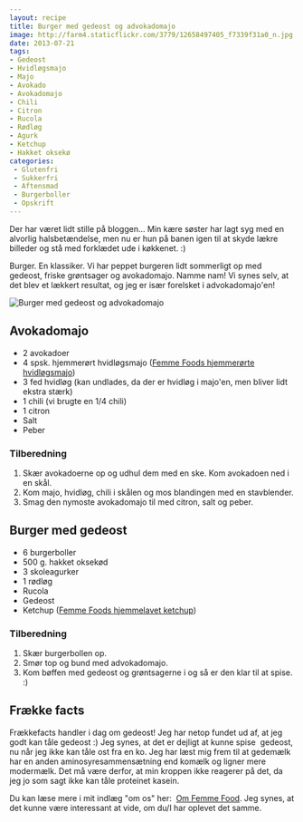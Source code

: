 ```yaml
---
layout: recipe
title: Burger med gedeost og advokadomajo
image: http://farm4.staticflickr.com/3779/12658497405_f7339f31a0_n.jpg
date: 2013-07-21
tags:
- Gedeost
- Hvidløgsmajo
- Majo
- Avokado
- Avokadomajo
- Chili
- Citron
- Rucola
- Rødløg
- Agurk
- Ketchup
- Hakket oksekø
categories:
 - Glutenfri
 - Sukkerfri
 - Aftensmad
 - Burgerboller
 - Opskrift
---
```


Der har været lidt stille på bloggen... Min kære søster har lagt syg med en
alvorlig halsbetændelse, men nu er hun på banen igen til at skyde lækre billeder
og stå med forklædet ude i køkkenet. :)

Burger. En klassiker. Vi har peppet burgeren lidt sommerligt op med gedeost,
friske grøntsager og avokadomajo. Namme nam! Vi synes selv, at det blev et
lækkert resultat, og jeg er især forelsket i advokadomajo'en!

![Burger med gedeost og advokadomajo](http://farm4.staticflickr.com/3779/12658497405_f7339f31a0.jpg)


## Avokadomajo
- 2 avokadoer
- 4 spsk. hjemmerørt hvidløgsmajo ([Femme Foods hjemmerørte hvidløgsmajo](/2013/06/hjemmeroert-hvidloegsmajo-med-ovnbagte-fritter/))
- 3 fed hvidløg (kan undlades, da der er hvidløg i majo'en, men bliver lidt ekstra stærk)
- 1 chili (vi brugte en 1/4 chili)
- 1 citron
- Salt 
- Peber

### Tilberedning
1. Skær avokadoerne op og udhul dem med en ske. Kom avokadoen ned i en skål.
2. Kom majo, hvidløg, chili i skålen og mos blandingen med en stavblender.
3. Smag den nymoste avokadomajo til med citron, salt og peber.


## Burger med gedeost
- 6 burgerboller
- 500 g. hakket oksekød 
- 3 skoleagurker
- 1 rødløg
- Rucola
- Gedeost
- Ketchup ([Femme Foods hjemmelavet
ketchup](/2013/07/basic-1-hjemmelavet-ketchup-med-og-uden-sennep/))

### Tilberedning
1. Skær burgerbollen op.
2. Smør top og bund med advokadomajo.
3. Kom bøffen med gedeost og grøntsagerne i og så er den klar til at spise. :)

## Frække facts
Frækkefacts handler i dag om gedeost! Jeg har netop fundet ud af, at jeg godt
kan tåle gedeost :) Jeg synes, at det er dejligt at kunne spise  gedeost, nu når
jeg ikke kan tåle ost fra en ko. Jeg har læst mig frem til at gedemælk har en
anden aminosyresammensætning end komælk og ligner mere modermælk. Det må være
derfor, at min kroppen ikke reagerer på det, da jeg jo som sagt ikke kan tåle
proteinet kasein.

Du kan læse mere i mit indlæg "om os" her:  [Om Femme
Food](http://www.femmefood.com/om-femme-food/). Jeg synes, at det kunne være interessant
at vide, om du/I har oplevet det samme.
